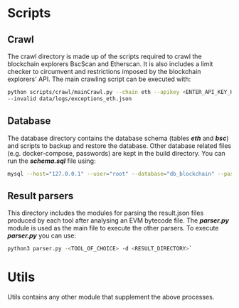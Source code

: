# Scripts

## Crawl
The crawl directory is made up of the scripts required to crawl the blockchain explorers BscScan and Etherscan.
It is also includes a limit checker to circumvent and restrictions imposed by the blockchain explorers' API. The main
crawling script can be executed with: <br>
```bash
python scripts/crawl/mainCrawl.py --chain eth --apikey <ENTER_API_KEY_HERE> --output data/logs/results_eth.json
--invalid data/logs/exceptions_eth.json
```

## Database
The database directory contains the database schema (tables ***eth*** and ***bsc***) and  scripts to backup and restore the database. Other database related files (e.g. docker-compose, passwords) are kept in the build directory.
You can run the ***schema.sql*** file using: <br>
```bash
mysql --host="127.0.0.1" --user="root" --database="db_blockchain" --password="<ENTER_PASSWORD>" < "scripts/database/schema.sql"`
```

## Result parsers
This directory includes the modules for parsing the result.json files produced by each
tool after analysing an EVM bytecode file. The ***parser.py*** module is used as the main 
file to execute the other parsers. To execute ***parser.py*** you can use: <br>
```bash
python3 parser.py -<TOOL_OF_CHOICE> -d <RESULT_DIRECTORY>`
```

# Utils
Utils contains any other module that supplement the above processes.